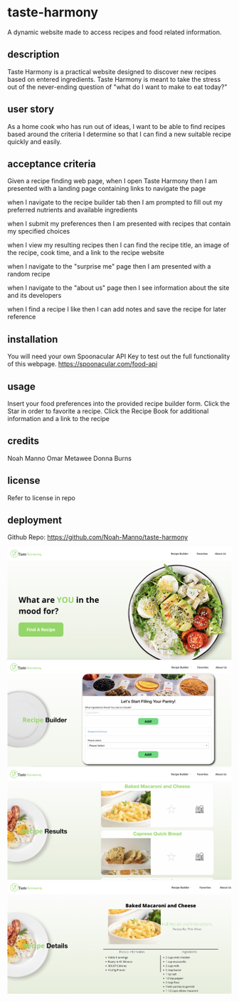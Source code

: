 # taste-harmony

A dynamic website made to access recipes and food related information.

## description

Taste Harmony is a practical website designed to discover new recipes based on entered ingredients. Taste Harmony is meant to take the stress out of the never-ending question of "what do I want to make to eat today?"

## user story

As a home cook who has run out of ideas,
I want to be able to find recipes based around the criteria I determine
so that I can find a new suitable recipe quickly and easily.

## acceptance criteria

Given a recipe finding web page,
when I open Taste Harmony
then I am presented with a landing page containing links to navigate the page

when I navigate to the recipe builder tab
then I am prompted to fill out my preferred nutrients and available ingredients

when I submit my preferences
then I am presented with recipes that contain my specified choices

when I view my resulting recipes
then I can find the recipe title, an image of the recipe, cook time, and a link to the recipe website

when I navigate to the "surprise me" page
then I am presented with a random recipe

when I navigate to the "about us" page
then I see information about the site and its developers

when I find a recipe I like
then I can add notes and save the recipe for later reference

## installation

You will need your own Spoonacular API Key to test out the full functionality of this webpage.
https://spoonacular.com/food-api

## usage

Insert your food preferences into the provided recipe builder form.
Click the Star in order to favorite a recipe.
Click the Recipe Book for additional information and a link to the recipe

## credits

Noah Manno
Omar Metawee
Donna Burns

## license

Refer to license in repo

## deployment

Github Repo: https://github.com/Noah-Manno/taste-harmony

![Landing Page](./assets/images/Taste%20Harmony%20Landing.png)
![Recipe Builder](./assets/images/Recipe%20Builder.png)
![Results Page](./assets/images/Recipe%20Results.png)
![Details Page](./assets/images/Recipe%20Details.png)

